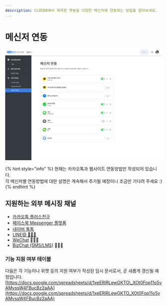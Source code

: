 ```yaml
---
description: CLOSER에서 제작한 챗봇을 다양한 메신저에 연동하는 방법을 알아보세요.
---
```


# 메신저 연동

![&#xBA54;&#xC2E0;&#xC800; &#xC5F0;&#xB3D9; &#xD654;&#xBA74;](../../../.gitbook/assets/builder_%20%283%29.png)

{% hint style="info" %}
현재는 카카오톡과 웹사이트 연동방법만 작성되어 있습니다.  
각 메신저별 연동방법에 대한 설명은 계속해서 추가될 예정이니 조금만 기다려 주세요 :\)
{% endhint %}

## 지원하는 외부 메시징 채널 <a id="messenger-platform-list"></a>

* [카카오톡 플러스친구](https://business.kakao.com/info/plusfriend)
* [페이스북 Messenger 플랫폼](https://developers.facebook.com/docs/messenger-platform/introduction)
* [네이버 톡톡 ](https://talk.naver.com/intro)
* [LINE@ 👩🏻‍🔬](https://at.line.me/ko/)
* [WeChat](https://open.wechat.com) 👩🏻‍🔬
* [BizChat \(SMS/LMS\)](http://www.bizchatservice.kr) 👩🏻‍🔬

### 기능 지원 여부 테이블 <a id="availability-table"></a>

다음은 각 기능이나 위젯 등의 지원 여부가 작성된 임시 문서로서, 곧 새롭게 갱신될 예정입니다.  
[https://docs.google.com/spreadsheets/d/1xeERlRLewGKTO\_XOt0Fop11o5vAMvssW4FBucBz2aAA](https://docs.google.com/spreadsheets/d/1xeERlRLewGKTO_XOt0Fop11o5vAMvssW4FBucBz2aAA)  


